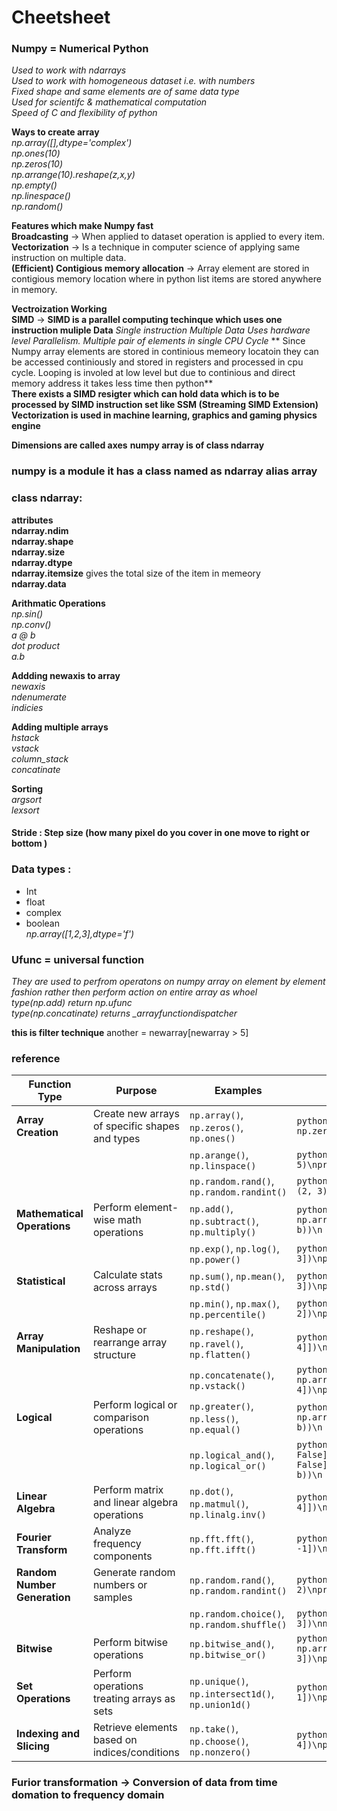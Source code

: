 # Cheetsheet 
### Numpy = Numerical Python 
*Used to work with ndarrays*   
*Used to work with homogeneous dataset i.e. with numbers*   
*Fixed shape and same elements are of same data type*  
*Used for scientifc  & mathematical computation*   
*Speed of C and flexibility of python*   

**Ways to create array**  
*np.array([],dtype='complex')*  
*np.ones(10)*   
*np.zeros(10)*  
*np.arrange(10).reshape(z,x,y)*  
*np.empty()*   
*np.linespace()*  
*np.random()*


**Features which make Numpy fast**  
**Broadcasting** -> When applied to dataset operation is applied to every item.    
**Vectorization** -> Is a technique in computer science of applying same instruction on multiple data.  
**(Efficient) Contigious memory allocation** -> Array element are stored in contigious memory location where in python list items are stored anywhere in memory.  

**Vectroization Working**  
**SIMD** -> **SIMD is a parallel computing techinque which uses one instruction muliple Data** *Single instruction Multiple Data Uses hardware level Parallelism. Multiple pair of elements in single CPU Cycle*
** Since Numpy array elements are stored in continious memeory locatoin they can be accessed continiously and stored in registers and processed in cpu cycle. Looping is involed at low level but due to continious and direct memory address it takes less time then python**  
**There exists a SIMD resigter which can hold data which is to be processed by SIMD instruction set like SSM (Streaming SIMD Extension)**  
**Vectorization is used in machine learning, graphics and gaming physics engine**


**Dimensions are called axes**
**numpy array is of class ndarray**

### numpy is a module it has a class named as ndarray alias array

### class ndarray:
**attributes**  
**ndarray.ndim**  
**ndarray.shape**  
**ndarray.size**  
**ndarray.dtype**    
**ndarray.itemsize**  gives the total size of the item in memeory    
**ndarray.data**  

**Arithmatic Operations**    
*np.sin()*  
*np.conv()*   
*a @ b*   
*dot product*  
*a.b*  

**Addding newaxis to array**  
*newaxis*  
*ndenumerate*  
*indicies*


**Adding multiple arrays**  
*hstack*  
*vstack*  
*column_stack*  
*concatinate* 

**Sorting**  
*argsort*  
*lexsort* 

#### Stride : Step size (how many pixel do you cover in one move to right or bottom )   


### Data types :   
* Int   
* float  
* complex  
* boolean  
*np.array([1,2,3],dtype='f')*

### Ufunc = universal function  
*They are used to perfrom operatons on numpy array on element by element fashion rather then perform action on entire array as whoel*   
*type(np.add) return np.ufunc*    
*type(np.concatinate) returns _arrayfunctiondispatcher* 

**this is filter technique**
another = newarray[newarray > 5]

### reference
| **Function Type**             | **Purpose**                                   | **Examples**                             | **Sample Code**                                                                                      |
|-------------------------------|-----------------------------------------------|------------------------------------------|------------------------------------------------------------------------------------------------------|
| **Array Creation**            | Create new arrays of specific shapes and types | `np.array()`, `np.zeros()`, `np.ones()`  | ```python\nimport numpy as np\na = np.zeros((2, 2))\nprint(a)\n```                                   |
|                               |                                               | `np.arange()`, `np.linspace()`           | ```python\na = np.linspace(0, 1, 5)\nprint(a)\n```                                                  |
|                               |                                               | `np.random.rand()`, `np.random.randint()`| ```python\na = np.random.randint(0, 10, (2, 3))\nprint(a)\n```                                      |
| **Mathematical Operations**   | Perform element-wise math operations          | `np.add()`, `np.subtract()`, `np.multiply()` | ```python\na = np.array([1, 2])\nb = np.array([3, 4])\nprint(np.add(a, b))\n```                      |
|                               |                                               | `np.exp()`, `np.log()`, `np.power()`     | ```python\na = np.array([1, 2, 3])\nprint(np.exp(a))\n```                                           |
| **Statistical**               | Calculate stats across arrays                 | `np.sum()`, `np.mean()`, `np.std()`      | ```python\na = np.array([1, 2, 3])\nprint(np.mean(a))\n```                                          |
|                               |                                               | `np.min()`, `np.max()`, `np.percentile()` | ```python\na = np.array([1, 3, 2])\nprint(np.percentile(a, 50))\n```                                |
| **Array Manipulation**        | Reshape or rearrange array structure          | `np.reshape()`, `np.ravel()`, `np.flatten()` | ```python\na = np.array([[1, 2], [3, 4]])\nprint(np.reshape(a, (4,)))\n```                          |
|                               |                                               | `np.concatenate()`, `np.vstack()`        | ```python\na = np.array([1, 2])\nb = np.array([3, 4])\nprint(np.concatenate((a, b)))\n```            |
| **Logical**                   | Perform logical or comparison operations      | `np.greater()`, `np.less()`, `np.equal()` | ```python\na = np.array([1, 2])\nb = np.array([2, 2])\nprint(np.greater(a, b))\n```                  |
|                               |                                               | `np.logical_and()`, `np.logical_or()`    | ```python\na = np.array([True, False])\nb = np.array([False, False])\nprint(np.logical_and(a, b))\n```|
| **Linear Algebra**            | Perform matrix and linear algebra operations  | `np.dot()`, `np.matmul()`, `np.linalg.inv()` | ```python\na = np.array([[1, 2], [3, 4]])\nprint(np.linalg.inv(a))\n```                             |
| **Fourier Transform**         | Analyze frequency components                  | `np.fft.fft()`, `np.fft.ifft()`          | ```python\na = np.array([1, 2, 1, -1])\nprint(np.fft.fft(a))\n```                                   |
| **Random Number Generation**  | Generate random numbers or samples            | `np.random.rand()`, `np.random.randint()`| ```python\na = np.random.rand(2, 2)\nprint(a)\n```                                                  |
|                               |                                               | `np.random.choice()`, `np.random.shuffle()` | ```python\na = np.array([1, 2, 3])\nnp.random.shuffle(a)\nprint(a)\n```                             |
| **Bitwise**                   | Perform bitwise operations                    | `np.bitwise_and()`, `np.bitwise_or()`    | ```python\na = np.array([1, 2])\nb = np.array([2, 3])\nprint(np.bitwise_and(a, b))\n```             |
| **Set Operations**            | Perform operations treating arrays as sets    | `np.unique()`, `np.intersect1d()`, `np.union1d()` | ```python\na = np.array([1, 2, 3, 1])\nprint(np.unique(a))\n```                                    |
| **Indexing and Slicing**      | Retrieve elements based on indices/conditions | `np.take()`, `np.choose()`, `np.nonzero()` | ```python\na = np.array([0, 3, 4])\nprint(np.nonzero(a))\n```                                      |


### Furior transformation -> Conversion of data from time domation to frequency domain 

